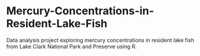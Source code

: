 # Mercury-Concentrations-in-Resident-Lake-Fish
Data analysis project exploring mercury concentrations in resident lake fish from Lake Clark National Park and Preserve using R.
